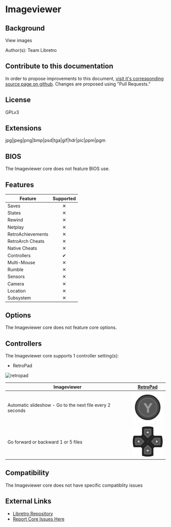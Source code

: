 # Imageviewer

## Background 

View images

Author(s): Team Libretro

## Contribute to this documentation

In order to propose improvements to this document, [visit it's corresponding source page on github](https://github.com/libretro/docs/tree/master/docs/library/imageviewer.md). Changes are proposed using "Pull Requests."

## License

GPLv3

## Extensions

jpg|jpeg|png|bmp|psd|tga|gif|hdr|pic|ppm|pgm

## BIOS

The Imageviewer core does not feature BIOS use.

## Features

| Feature           | Supported |
|-------------------|:---------:|
| Saves             | ✕         |
| States            | ✕         |
| Rewind            | ✕         |
| Netplay           | ✕         |
| RetroAchievements | ✕         |
| RetroArch Cheats  | ✕         |
| Native Cheats     | ✕         |
| Controllers       | ✔         |
| Multi-Mouse       | ✕         |
| Rumble            | ✕         |
| Sensors           | ✕         |
| Camera            | ✕         |
| Location          | ✕         |
| Subsystem         | ✕         |

## Options

The Imageviewer core does not feature core options.

## Controllers

The Imageviewer core supports 1 controller setting(s):

* RetroPad

![retropad](images/controllers/retropad.png)

| Imageviewer | [RetroPad](RetroPad)                                         |
|---------------------|----------------------------------------------------------------|
| Automatic slideshow - Go to the next file every 2 seconds | ![RetroPad_B](images/RetroPad/Retro_Y_Round.png)               |
| Go forward or backward 1 or 5 files | ![RetroPad_Dpad](images/RetroPad/Retro_Dpad.png)               |


## Compatibility

The Imageviewer core does not have specific compatiblity issues

## External Links

* [Libretro Repository](https://github.com/libretro/RetroArch/tree/master/cores/libretro-imageviewer)
* [Report Core Issues Here](https://github.com/libretro/libretro-meta)
